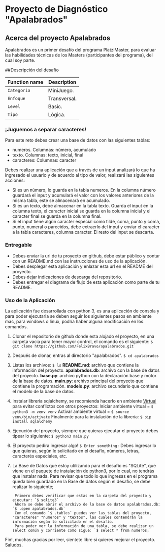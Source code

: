 # Proyecto de Diagnóstico "Apalabrados"



## Acerca del proyecto Apalabrados

Apalabrados es un primer desafío del programa PlatziMaster, para evaluar las habilidades técnicas de los Masters (participantes del programa), del cual soy parte.

##Descripción del desafío

| Function name | Description                    |
| ------------- | ------------------------------ |
| `Categoria`      | MiniJuego.       |
| `Enfoque`      | Transversal.       |
| `Level`      | Basic.       |
| `Tipo`      | Lógica.       |


### ¡Juguemos a separar caracteres!

Para este reto debes crear una base de datos con las siguientes tablas: 

* numeros. Columnas: número, acumulado
* texto. Columnas: texto, inicial, final
* caracteres: Columnas: caracter

Debes realizar una aplicación que a través de un input analizará lo que ha ingresado el usuario y de acuerdo al tipo de valor, realizará las siguientes acciones:

* Si es un número, lo guarda en la tabla numeros. En la columna número guardará el input y acumulará el valor con los valores anteriores de la misma tabla, este se almacenará en acumulado.
* Si es un texto, debe almacenar en la tabla texto. Guarda el input en la columna texto, el caracter inicial se guarda en la columna inicial y el caracter final se guarda en la columna final.
* Si el input tiene algún caracter especial como tilde, coma, punto y coma, punto, numeral o parecidos, debe extraerlo del input y enviar el caracter a la tabla caracteres, columna caracter. El resto del input se descarta.

### Entregable

* Debes enviar la url de tu proyecto en github, debe estar público y contar con un README.md con las instrucciones de uso de la aplicación.
* Debes desplegar esta aplicación y enlazar esta url en el README del proyecto. 
* Debes dejar indicaciones de descarga del repositorio.
* Debes entregar el diagrama de flujo de esta aplicación como parte de tu README.

### Uso de la Aplicación

La aplicación fue desarrollada con python 3, es una aplicación de consola y para poder ejecutarla se deben seguir los siguientes pasos en ambiente mac, para windows o linux, podría haber alguna modificación en los comandos.

1. Clonar el repositorio de github donde esta alojado el proyecto, en una carpeta vacia para tener mayor control, el comando es el siguiente:
`$ git clone https://github.com/FelixBravo/apalabrados.git`

2. Después de clonar, entras al directorio "apalabrados".
`$ cd apalabrados`

3. Listas los archivos:
`$ ls`
		**README.md**: archivo que contiene la información del proyecto.
		**apalabrados.db**: archivo con la base de datos del proyecto.
		**base.py**: archivo python con la declaración base y motor de la base de datos.
		**main.py**: archivo principal del proyecto que contiene la programación.
		**modelo.py**: archivo secundario que contiene el modelo de la base de datos.

4. Instalar libreria sqlalchemy, se recomienda hacerlo en ambiente [Virtual](https://m-monroyc22.medium.com/configurar-entorno-virtual-python-a860e820aace "Virtual") para evitar conflictos con otros proyectos:
Iniciar ambiente virtual = `$ python3 -m venv venv`
Activar ambiente virtual = `$ source venv/bin/activate`
Finalmente para la instalación de la libreria:
`$ pip install sqlalchemy`

5. Ejecución del proyecto, siempre que quieras ejecutar el proyecto debes tipear lo siguiente:
`$ python3 main.py`

6. El proyecto pedira ingresar algo!
`$ Enter something:`
Debes ingresar lo que quieras, según lo solicitado en el desafío, números, letras, caracterés especiales, etc.

7. La Base de Datos que estoy utilizando para el desafío es "SQLite", que viene en el paquete de instalación de python3, por lo cual, no tendrás que instalar nada. Para revisar que todo lo que ingresas en el programa queda bien guardado en la Base de datos según el desafío, se debe realizar lo siguiente;

		Primero debes verificar que estas en la carpeta del proyecto y ejecutar: `$ sqlite3`
		Ahora se debe abrir el archivo de la base de datos apalabrados.db: `$ .open apalabrados.db`
		Con el comando `$ .tables` puedes ver las tablas del proyecto, "caracteres" "numeros" y "textos", las cuales contendrán la información según lo solicitado en el desafío.
		Para poder ver la información de una tabla, se debe realizar un select común y corriente como sigue: `$ select * from numeros;`


Fin!, muchas gracias por leer, sientete libre si quieres mejorar el proyecto. Saludos.
